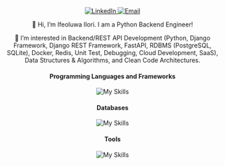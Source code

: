 <div align="center">
  <a href="https://www.linkedin.com/in/ifeoluwa-ilori-5ab219149">
    <img src="https://img.shields.io/badge/-LinkedIn-blue?style=flat-square&logo=Linkedin&logoColor=white" alt="LinkedIn">
  </a>
  <a href="mailto:ifeoluwasamson90@gmail.com">
    <img src="https://img.shields.io/badge/-Email-ff69b4?style=flat-square&logo=Gmail&logoColor=white" alt="Email">
  </a>
</div>

<div align="center">
  <p align="center">
    👋 Hi, I’m Ifeoluwa Ilori. I am a Python Backend Engineer!
  </p>
  <p align="center">
    👀 I’m interested in Backend/REST API Development (Python, Django Framework, Django REST Framework, FastAPI, RDBMS (PostgreSQL, SQLite), Docker, Redis, Unit Test, Debugging, Cloud Development, SaaS), Data Structures & Algorithms, and Clean Code Architectures.
  </p>
  <p align="center">
    

#### Programming Languages and Frameworks
![My Skills](https://skillicons.dev/icons?i=python,django,fastapi,js,react,redux,html,css,bootstrap)
#### Databases
![My Skills](https://skillicons.dev/icons?i=postgresql,sqlite,mysql,redis)
#### Tools
![My Skills](https://skillicons.dev/icons?i=vscode,postman,git,github,gitlab,docker,rabbitmq)
  

</div>


<!---
<div align="center">
  <a href="https://www.linkedin.com/in/ifeoluwa-ilori-5ab219149">
    <img src="https://img.shields.io/badge/-LinkedIn-blue?style=flat-square&logo=Linkedin&logoColor=white"
         alt="LinkedIn">
  </a>
  <a href="mailto:ifeoluwasamson90@gmail.com">
    <img src="https://img.shields.io/badge/-Email-ff69b4?style=flat-square&logo=Gmail&logoColor=white"
         alt="Email">
  </a>
</div>
<div align="center">
  <p align="center">
    👋 Hi, I’m Ifeoluwa Ilori
  </p>
  <p align="center">
    👀 I’m interested in Backend/REST API Development (Python, Django Framework, Django REST Framework, FastAPI, RDBMS (PostgreSQL, SQLite), Docker, Redis, Unit Test, Cloud Development, SaaS), Data Structures & Algorithms, and Clean Code Architectures.
  </p>
  <p align="center">
    🌱 I’m currently working as a Backend Developer in a development team, on a delivery app that involves the design and implementation of a robust and highly scalable RESTful API.
  </p>
  <p align="center">
    🌱 I’m currently preparing for an AWS professional certification.
  </p>
  <p align="center">
    💞️ I’m looking to collaborate with frontend Developers and mobile app developers on exciting Web Projects.
  </p>
  <p align="center">
    💞️ I’m looking to learn and work with Amazon Cloud Services and Architectures (DevOps) in the nearest future.
  </p>
</div>
--->

<!---
<div align="center">
  <h1>👋 Hi, I’m Ifeoluwa Ilori (@ifecog)</h1>
  <p>Welcome to my GitHub profile!</p>
</div>

### About Me

- 👀 I’m interested in Backend/REST API Development using Python, Django Framework, Django REST Framework, FastAPI, RDBMS (PostgreSQL, SQLite), Docker, Redis, Unit Testing, Cloud Development, and SaaS.
- 🌱 I’m currently working as a Backend Developer, contributing to a dynamic development team. I'm involved in the design and implementation of robust and highly scalable RESTful APIs.
- 🌱 I’m also in the process of preparing for an AWS professional certification.
- 💞️ I’m looking to collaborate with frontend developers and mobile app developers on exciting web projects.
- 💞️ In the near future, I'm eager to learn and work with Amazon Web Services (AWS) and DevOps architectures.
- 📫 You can reach me on [LinkedIn](https://www.linkedin.com/in/ifeoluwa-ilori-5ab219149) or via email at ifeoluwasamson90@gmail.com.

### My Tech Stack

Here are some of the technologies I work with:

- Python
- Django Framework
- Django REST Framework
- FastAPI
- Relational Databases (PostgreSQL, SQLite)
- Docker
- Redis
- Unit Testing
- Cloud Development
- SaaS

### Let's Connect

Feel free to reach out if you'd like to collaborate, discuss tech, or simply connect. I'm always open to new opportunities and exciting projects!

<div align="center">
  <a href="https://www.linkedin.com/in/ifeoluwa-ilori-5ab219149"><img src="https://img.shields.io/badge/-LinkedIn-blue?style=flat-square&logo=Linkedin&logoColor=white&link=https://www.linkedin.com/in/ifeoluwa-ilori-5ab219149"></a>
  <a href="mailto:ifeoluwasamson90@gmail.com"><img src="https://img.shields.io/badge/-Email-ff69b4?style=flat-square&logo=Gmail&logoColor=white"></a>
</div>
--->

<!---
ifecog/ifecog is a ✨ special ✨ repository because its `README.md` (this file) appears on your GitHub profile.
You can click the Preview link to take a look at your changes.
--->
